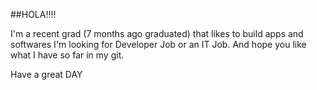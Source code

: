##HOLA!!!!

I'm a recent grad (7 months ago graduated) that likes to build apps and softwares
I'm looking for Developer Job or an IT Job.
And hope you like what I have so far in my git.

Have a great DAY 
